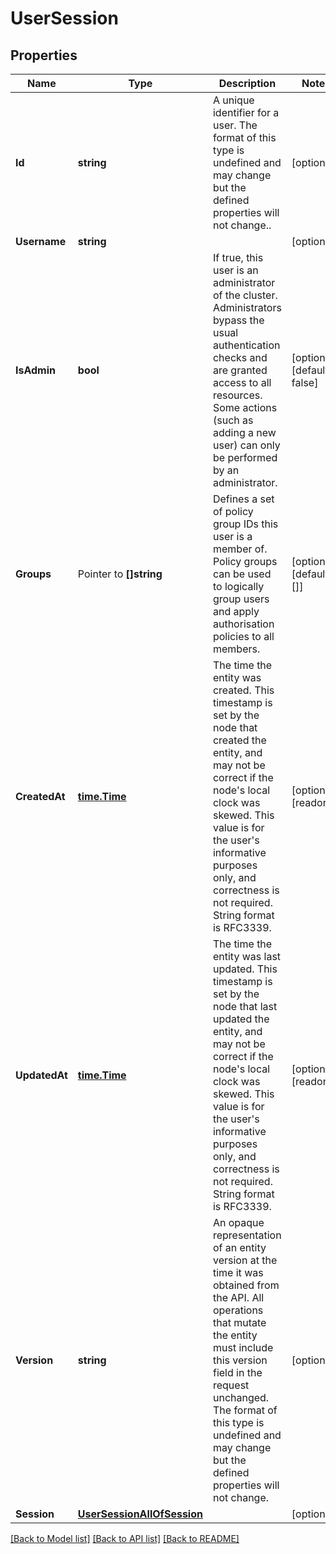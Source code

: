 # UserSession

## Properties

Name | Type | Description | Notes
------------ | ------------- | ------------- | -------------
**Id** | **string** | A unique identifier for a user. The format of this type is undefined and may change but the defined properties will not change..  | [optional] 
**Username** | **string** |  | [optional] 
**IsAdmin** | **bool** | If true, this user is an administrator of the cluster. Administrators bypass the usual authentication checks and are granted access to all resources. Some actions (such as adding a new user) can only be performed by an administrator.  | [optional] [default to false]
**Groups** | Pointer to **[]string** | Defines a set of policy group IDs this user is a member of. Policy groups can be used to logically group users and  apply authorisation policies to all members.  | [optional] [default to []]
**CreatedAt** | [**time.Time**](time.Time.md) | The time the entity was created. This timestamp is set by the node that created the entity, and may not be correct if the node&#39;s local clock was skewed. This value is for the user&#39;s informative purposes only, and correctness is not required. String format is RFC3339.  | [optional] [readonly] 
**UpdatedAt** | [**time.Time**](time.Time.md) | The time the entity was last updated. This timestamp is set by the node that last updated the entity, and may not be correct if the node&#39;s local clock was skewed. This value is for the user&#39;s informative purposes only, and correctness is not required. String format is RFC3339.  | [optional] [readonly] 
**Version** | **string** | An opaque representation of an entity version at the time it was obtained from the API. All operations that mutate the entity must include this version field in the request unchanged. The format of this type is undefined and may change but the defined properties will not change.  | [optional] 
**Session** | [**UserSessionAllOfSession**](UserSession_allOf_session.md) |  | [optional] 

[[Back to Model list]](../README.md#documentation-for-models) [[Back to API list]](../README.md#documentation-for-api-endpoints) [[Back to README]](../README.md)


